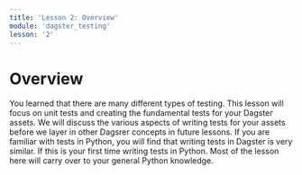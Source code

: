 ```yaml
---
title: 'Lesson 2: Overview'
module: 'dagster_testing'
lesson: '2'
---
```


# Overview

You learned that there are many different types of testing. This lesson will focus on unit tests and creating the fundamental tests for your Dagster assets. We will discuss the various aspects of writing tests for your assets before we layer in other Dagsrer concepts in future lessons. If you are familiar with tests in Python, you will find that writing tests in Dagster is very similar. If this is your first time writing tests in Python. Most of the lesson here will carry over to your general Python knowledge.